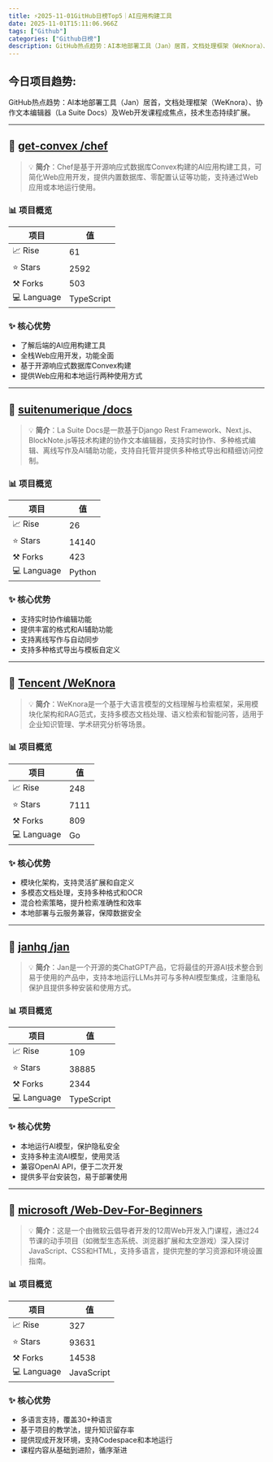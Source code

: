 ```yaml
---
title: ⚡️2025-11-01GitHub日榜Top5｜AI应用构建工具
date: 2025-11-01T15:11:06.966Z
tags: ["Github"]
categories: ["Github日榜"]
description: GitHub热点趋势：AI本地部署工具（Jan）居首，文档处理框架（WeKnora）、协作文本编辑器（La Suite Docs）及Web开发课程成焦点，技术生态持续扩展。
---
```

## **今日项目趋势:**

GitHub热点趋势：AI本地部署工具（Jan）居首，文档处理框架（WeKnora）、协作文本编辑器（La Suite Docs）及Web开发课程成焦点，技术生态持续扩展。

---
## 🚀 [get-convex /chef](https://github.com/get-convex/chef)

> 💡 **简介**：Chef是基于开源响应式数据库Convex构建的AI应用构建工具，可简化Web应用开发，提供内置数据库、零配置认证等功能，支持通过Web应用或本地运行使用。

### 📊 项目概览
| 项目 | 值 |
|------|----|
| 📈 Rise | 61 |
| ⭐ Stars | 2592 |
| ⚒️ Forks | 503 |
| 💻 Language | TypeScript |

### ✨ 核心优势
- 了解后端的AI应用构建工具
- 全栈Web应用开发，功能全面
- 基于开源响应式数据库Convex构建
- 提供Web应用和本地运行两种使用方式

---
## 🚀 [suitenumerique /docs](https://github.com/suitenumerique/docs)

> 💡 **简介**：La Suite Docs是一款基于Django Rest Framework、Next.js、BlockNote.js等技术构建的协作文本编辑器，支持实时协作、多种格式编辑、离线写作及AI辅助功能，支持自托管并提供多种格式导出和精细访问控制。

### 📊 项目概览
| 项目 | 值 |
|------|----|
| 📈 Rise | 26 |
| ⭐ Stars | 14140 |
| ⚒️ Forks | 423 |
| 💻 Language | Python |

### ✨ 核心优势
- 支持实时协作编辑功能
- 提供丰富的格式和AI辅助功能
- 支持离线写作与自动同步
- 支持多种格式导出与模板自定义

---
## 🚀 [Tencent /WeKnora](https://github.com/Tencent/WeKnora)

> 💡 **简介**：WeKnora是一个基于大语言模型的文档理解与检索框架，采用模块化架构和RAG范式，支持多模态文档处理、语义检索和智能问答，适用于企业知识管理、学术研究分析等场景。

### 📊 项目概览
| 项目 | 值 |
|------|----|
| 📈 Rise | 248 |
| ⭐ Stars | 7111 |
| ⚒️ Forks | 809 |
| 💻 Language | Go |

### ✨ 核心优势
- 模块化架构，支持灵活扩展和自定义
- 多模态文档处理，支持多种格式和OCR
- 混合检索策略，提升检索准确性和效率
- 本地部署与云服务兼容，保障数据安全

---
## 🚀 [janhq /jan](https://github.com/janhq/jan)

> 💡 **简介**：Jan是一个开源的类ChatGPT产品，它将最佳的开源AI技术整合到易于使用的产品中，支持本地运行LLMs并可与多种AI模型集成，注重隐私保护且提供多种安装和使用方式。

### 📊 项目概览
| 项目 | 值 |
|------|----|
| 📈 Rise | 109 |
| ⭐ Stars | 38885 |
| ⚒️ Forks | 2344 |
| 💻 Language | TypeScript |

### ✨ 核心优势
- 本地运行AI模型，保护隐私安全
- 支持多种主流AI模型，使用灵活
- 兼容OpenAI API，便于二次开发
- 提供多平台安装包，易于部署使用

---
## 🚀 [microsoft /Web-Dev-For-Beginners](https://github.com/microsoft/Web-Dev-For-Beginners)

> 💡 **简介**：这是一个由微软云倡导者开发的12周Web开发入门课程，通过24节课的动手项目（如微型生态系统、浏览器扩展和太空游戏）深入探讨JavaScript、CSS和HTML，支持多语言，提供完整的学习资源和环境设置指南。

### 📊 项目概览
| 项目 | 值 |
|------|----|
| 📈 Rise | 327 |
| ⭐ Stars | 93631 |
| ⚒️ Forks | 14538 |
| 💻 Language | JavaScript |

### ✨ 核心优势
- 多语言支持，覆盖30+种语言
- 基于项目的教学法，提升知识留存率
- 提供现成开发环境，支持Codespace和本地运行
- 课程内容从基础到进阶，循序渐进
